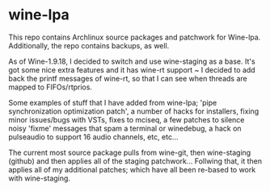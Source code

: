 # wine-lpa

This repo contains Archlinux source packages and patchwork for Wine-lpa. Additionally, the repo contains backups, as well.

As of Wine-1.9.18, I decided to switch and use wine-staging as a base. It's got some nice extra features and it has wine-rt support ~ I decided to add back the printf messages of wine-rt, so that I can see when threads are mapped to FIFOs/rtprios. 

Some examples of stuff that I have added from wine-lpa; 'pipe synchronization optimization patch', a number of hacks for installers, fixing minor issues/bugs with VSTs, fixes to mciseq, a few patches to silence noisy 'fixme' messages that spam a terminal or winedebug, a hack on pulseaudio to support 16 audio channels, etc, etc...

The current most source package pulls from wine-git, then wine-staging (github) and then applies all of the staging patchwork... Follwing that, it then applies all of my additional patches; which have all been re-based to work with wine-staging.
